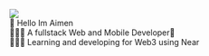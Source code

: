 ![](https://komarev.com/ghpvc/?username=aimensahnoun)<br />
👋 Hello Im Aimen<br />
🧑🏻‍💻 A fullstack Web and Mobile Developer📱<br />
🧑🏻‍🎓 Learning and developing for Web3 using Near<br />
